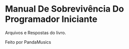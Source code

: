 # Manual De Sobrevivência Do Programador Iniciante

Arquivos e Respostas do livro.

Feito por PandaMusics

